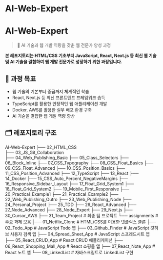 # AI-Web-Expert

# AI-Web-Expert

> 🚀 AI 기술과 웹 개발 역량을 갖춘 웹 전문가 양성 과정

**본 레포지토리는 HTML/CSS 기초부터 JavaScript, React, Next.js 등 최신 웹 기술 및 AI 기술을 결합하여 웹 개발 전문가로 성장하기 위한 과정입니다.**

## 🎯 과정 목표

- 웹 기술의 기본부터 중급까지 체계적인 학습
- React, Next.js 등 최신 프론트엔드 프레임워크 습득
- TypeScript를 활용한 안정적인 웹 애플리케이션 개발
- Docker, AWS를 활용한 실무 배포 환경 구축
- AI 기술을 결합한 웹 개발 역량 향상

## 🗂 레포지토리 구조

AI-Web-Expert
├── 02_HTML_CSS                        
├── 03_JS_Git_Collaboration            
├── 04_Web_Publishing_Basic
├── 05_Class_Selectors
├── 06_Block_Inline
├── 07_CSS_Typography
├── 08_CSS_Float_Basics
├── 09_CSS_Float_Advanced
├── 10_CSS_Position_Basics
├── 11_CSS_Position_Advanced
├── 12_TypeScript
├── 13_React
├── 14_Docker
├── 15_CSS_Auto_Percent_NegativeMargins
├── 16_Responsive_Sidebar_Layout
├── 17_Float_Grid_System1
├── 18_Float_Grid_System2
├── 19_Mobile_First_Responsive
├── 20_Practical_Example1
├── 21_Practical_Example2
├── 22_Web_Publishing_Outro
├── 23_Web_Publishing_Node
├── 24_Personal_Project
├── 25_TDD
├── 26_React_Advanced
├── 27_Node_Advanced
├── 28_Node_Expert
├── 29_Next.js
├── 30_Cursor_AWS
├── 31_Team_Project                    # 최종 팀 프로젝트
└── assignments                        # 주요 과제 모음
    ├── 01_Netflix_Clone               # HTML/CSS를 이용한 넷플릭스 클론
    ├── 02_Todo_App                    # JavaScript Todo 앱
    ├── 03_Github_Finder               # JavaScript 깃허브 사용자 검색 앱
    ├── 04_Spread_Sheet_App            # JavaScript 스프레드시트 앱
    ├── 05_React_CRUD_App              # React CRUD 애플리케이션
    ├── 06_React_Shopping_Mall_App     # React 쇼핑몰 앱
    ├── 07_React_Note_App              # React 노트 앱
    └── 08_LinkedList                  # 자바스크립트로 LinkedList 구현
